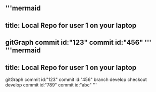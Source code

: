 '''mermaid
---
title: Local Repo for user 1 on your laptop
---
gitGraph
  commit id:"123"
  commit id:"456"
'''
'''mermaid
---
title: Local Repo for user 1 on your laptop
---
gitGraph
  commit id:"123"
  commit id:"456"
  branch develop
  checkout develop
  commit id:"789"
  commit id:"abc"
'''
